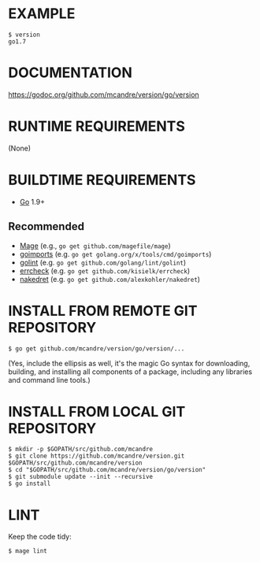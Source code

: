 # EXAMPLE

```
$ version
go1.7
```

# DOCUMENTATION

https://godoc.org/github.com/mcandre/version/go/version

# RUNTIME REQUIREMENTS

(None)

# BUILDTIME REQUIREMENTS

* [Go](https://golang.org/) 1.9+

## Recommended

* [Mage](https://magefile.org/) (e.g., `go get github.com/magefile/mage`)
* [goimports](https://godoc.org/golang.org/x/tools/cmd/goimports) (e.g. `go get golang.org/x/tools/cmd/goimports`)
* [golint](https://github.com/golang/lint) (e.g. `go get github.com/golang/lint/golint`)
* [errcheck](https://github.com/kisielk/errcheck) (e.g. `go get github.com/kisielk/errcheck`)
* [nakedret](https://github.com/alexkohler/nakedret) (e.g. `go get github.com/alexkohler/nakedret`)

# INSTALL FROM REMOTE GIT REPOSITORY

```
$ go get github.com/mcandre/version/go/version/...
```

(Yes, include the ellipsis as well, it's the magic Go syntax for downloading, building, and installing all components of a package, including any libraries and command line tools.)

# INSTALL FROM LOCAL GIT REPOSITORY

```
$ mkdir -p $GOPATH/src/github.com/mcandre
$ git clone https://github.com/mcandre/version.git $GOPATH/src/github.com/mcandre/version
$ cd "$GOPATH/src/github.com/mcandre/version/go/version"
$ git submodule update --init --recursive
$ go install
```

# LINT

Keep the code tidy:

```
$ mage lint
```
